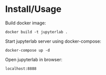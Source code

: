 # Install/Usage

Build docker image:
```
docker build -t jupyterlab .
```

Start jupyterlab server using docker-compose:
```
docker-compose up -d
```

Open jupyterlab in browser:
```
localhost:8888
```
